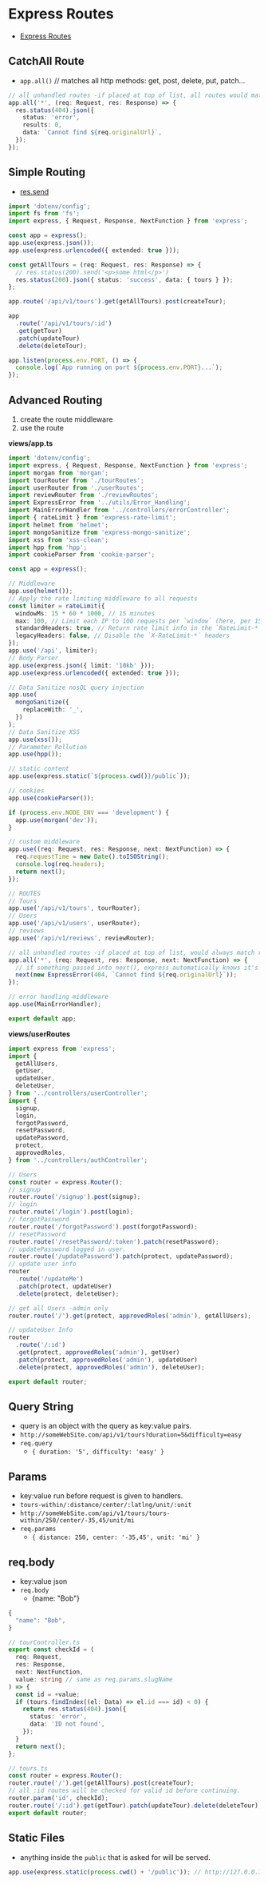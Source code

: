 # Express Routes

- [Express Routes](https://expressjs.com/en/guide/routing.html)

## CatchAll Route

- `app.all()` // matches all http methods: get, post, delete, put, patch...

```ts
// all unhandled routes -if placed at top of list, all routes would match wildcard.
app.all('*', (req: Request, res: Response) => {
  res.status(404).json({
    status: 'error',
    results: 0,
    data: `Cannot find ${req.originalUrl}`,
  });
});
```

## Simple Routing

- [res.send](https://expressjs.com/en/api.html#res.send)

```ts
import 'dotenv/config';
import fs from 'fs';
import express, { Request, Response, NextFunction } from 'express';

const app = express();
app.use(express.json());
app.use(express.urlencoded({ extended: true }));

const getAllTours = (req: Request, res: Response) => {
  // res.status(200).send('<p>some html</p>')
  res.status(200).json({ status: 'success', data: { tours } });
};

app.route('/api/v1/tours').get(getAllTours).post(createTour);

app
  .route('/api/v1/tours/:id')
  .get(getTour)
  .patch(updateTour)
  .delete(deleteTour);

app.listen(process.env.PORT, () => {
  console.log(`App running on port ${process.env.PORT}...`);
});
```

## Advanced Routing

1. create the route middleware
2. use the route

**views/app.ts**

```ts
import 'dotenv/config';
import express, { Request, Response, NextFunction } from 'express';
import morgan from 'morgan';
import tourRouter from './tourRoutes';
import userRouter from './userRoutes';
import reviewRouter from './reviewRoutes';
import ExpressError from '../utils/Error_Handling';
import MainErrorHandler from '../controllers/errorController';
import { rateLimit } from 'express-rate-limit';
import helmet from 'helmet';
import mongoSanitize from 'express-mongo-sanitize';
import xss from 'xss-clean';
import hpp from 'hpp';
import cookieParser from 'cookie-parser';

const app = express();

// Middleware
app.use(helmet());
// Apply the rate limiting middleware to all requests
const limiter = rateLimit({
  windowMs: 15 * 60 * 1000, // 15 minutes
  max: 100, // Limit each IP to 100 requests per `window` (here, per 15 minutes)
  standardHeaders: true, // Return rate limit info in the `RateLimit-*` headers
  legacyHeaders: false, // Disable the `X-RateLimit-*` headers
});
app.use('/api', limiter);
// Body Parser
app.use(express.json({ limit: '10kb' }));
app.use(express.urlencoded({ extended: true }));

// Data Sanitize nosQL query injection
app.use(
  mongoSanitize({
    replaceWith: '_',
  })
);
// Data Sanitize XSS
app.use(xss());
// Parameter Pollution
app.use(hpp());

// static content
app.use(express.static(`${process.cwd()}/public`));

// cookies
app.use(cookieParser());

if (process.env.NODE_ENV === 'development') {
  app.use(morgan('dev'));
}

// custom middleware
app.use((req: Request, res: Response, next: NextFunction) => {
  req.requestTime = new Date().toISOString();
  console.log(req.headers);
  return next();
});

// ROUTES
// Tours
app.use('/api/v1/tours', tourRouter);
// Users
app.use('/api/v1/users', userRouter);
// reviews
app.use('/api/v1/reviews', reviewRouter);

// all unhandled routes -if placed at top of list, would always match route.
app.all('*', (req: Request, res: Response, next: NextFunction) => {
  // if something passed into next(), express automatically knows it's an error.
  next(new ExpressError(404, `Cannot find ${req.originalUrl}`));
});

// error handling middleware
app.use(MainErrorHandler);

export default app;
```

**views/userRoutes**

```ts
import express from 'express';
import {
  getAllUsers,
  getUser,
  updateUser,
  deleteUser,
} from '../controllers/userController';
import {
  signup,
  login,
  forgotPassword,
  resetPassword,
  updatePassword,
  protect,
  approvedRoles,
} from '../controllers/authController';

// Users
const router = express.Router();
// signup
router.route('/signup').post(signup);
// login
router.route('/login').post(login);
// forgotPassword
router.route('/forgotPassword').post(forgotPassword);
// resetPassword
router.route('/resetPassword/:token').patch(resetPassword);
// updatePassword logged in user.
router.route('/updatePassword').patch(protect, updatePassword);
// update user info
router
  .route('/updateMe')
  .patch(protect, updateUser)
  .delete(protect, deleteUser);

// get all Users -admin only
router.route('/').get(protect, approvedRoles('admin'), getAllUsers);

// updateUser Info
router
  .route('/:id')
  .get(protect, approvedRoles('admin'), getUser)
  .patch(protect, approvedRoles('admin'), updateUser)
  .delete(protect, approvedRoles('admin'), deleteUser);

export default router;
```

## Query String

- query is an object with the query as key:value pairs.
- `http://someWebSite.com/api/v1/tours?duration=5&difficulty=easy`
- `req.query`
  - `{ duration: '5', difficulty: 'easy' }`

## Params

- key:value run before request is given to handlers.
- `tours-within/:distance/center/:latlng/unit/:unit`
- `http://someWebSite.com/api/v1/tours/tours-within/250/center/-35,45/unit/mi`
- `req.params`
  - `{ distance: 250, center: '-35,45', unit: 'mi' }`

## req.body

- key:value json
- `req.body`
  - {name: "Bob"}

```js
{
  "name": "Bob",
}
```

```ts
// tourController.ts
export const checkId = (
  req: Request,
  res: Response,
  next: NextFunction,
  value: string // same as req.params.slugName
) => {
  const id = +value;
  if (tours.findIndex((el: Data) => el.id === id) < 0) {
    return res.status(404).json({
      status: 'error',
      data: 'ID not found',
    });
  }
  return next();
};

// tours.ts
const router = express.Router();
router.route('/').get(getAllTours).post(createTour);
// all :id routes will be checked for valid id before continuing.
router.param('id', checkId);
router.route('/:id').get(getTour).patch(updateTour).delete(deleteTour);
export default router;
```

## Static Files

- anything inside the `public` that is asked for will be served.

```ts
app.use(express.static(process.cwd() + '/public')); // http://127.0.0.1:8080/img/pin.png
```
